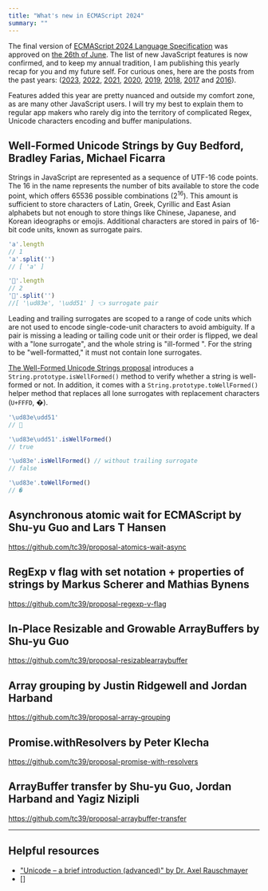 ```yaml
---
title: "What's new in ECMAScript 2024"
summary: ""
---
```


The final version of [ECMAScript 2024 Language Specification](https://tc39.es/ecma262/2024/) was approved on [the 26th of June](https://github.com/tc39/ecma262/releases/tag/es2024). The list of new JavaScript features is now confirmed, and to keep my annual tradition, I am publishing this yearly recap for you and my future self. For curious ones, here are the posts from the past years: ([2023](/whats-new-in-ecmascript-2023/), [2022](/whats-new-in-ecmascript-2022/), [2021](/whats-new-in-ecmascript-2021/), [2020](/whats-new-in-ecmascript-2020/), [2019](/whats-new-in-ecmascript-2019/), [2018](/whats-new-in-ecmascript-2018/), [2017](/whats-new-in-ecmascript-2017/) and [2016](/whats-new-in-ecmascript-2016-es7/)).

Features added this year are pretty nuanced and outside my comfort zone, as are many other JavaScript users. I will try my best to explain them to regular app makers who rarely dig into the territory of complicated Regex, Unicode characters encoding and buffer manipulations.

## Well-Formed Unicode Strings by Guy Bedford, Bradley Farias, Michael Ficarra

Strings in JavaScript are represented as a sequence of UTF-16 code points. The 16 in the name represents the number of bits available to store the code point, which offers 65536 possible combinations (2<sup>16</sup>). This amount is sufficient to store characters of Latin, Greek, Cyrillic and East Asian alphabets but not enough to store things like Chinese, Japanese, and Korean ideographs or emojis. Additional characters are stored in pairs of 16-bit code units, known as surrogate pairs.

```js
'a'.length
// 1
'a'.split('')
// [ 'a' ]

'🥑'.length
// 2
'🥑'.split('')
//[ '\ud83e', '\udd51' ] 👈 surrogate pair
```

Leading and trailing surrogates are scoped to a range of code units which are not used to encode single-code-unit characters to avoid ambiguity. If a pair is missing a leading or tailing code unit or their order is flipped, we deal with a "lone surrogate", and the whole string is "ill-formed ". For the string to be "well-formatted," it must not contain lone surrogates.

[The Well-Formed Unicode Strings proposal](https://github.com/tc39/proposal-is-usv-string) introduces a `String.prototype.isWellFormed()` method to verify whether a string is well-formed or not. In addition, it comes with a `String.prototype.toWellFormed()` helper method that replaces all lone surrogates with replacement characters (`U+FFFD`, �).

```js
'\ud83e\udd51'
// 🥑

'\ud83e\udd51'.isWellFormed()
// true

'\ud83e'.isWellFormed() // without trailing surrogate
// false

'\ud83e'.toWellFormed()
// �
```

## Asynchronous atomic wait for ECMAScript by Shu-yu Guo and Lars T Hansen

https://github.com/tc39/proposal-atomics-wait-async

## RegExp v flag with set notation + properties of strings by Markus Scherer and Mathias Bynens

https://github.com/tc39/proposal-regexp-v-flag

## In-Place Resizable and Growable ArrayBuffers by Shu-yu Guo

https://github.com/tc39/proposal-resizablearraybuffer

## Array grouping by Justin Ridgewell and Jordan Harband

https://github.com/tc39/proposal-array-grouping

## Promise.withResolvers by Peter Klecha

https://github.com/tc39/proposal-promise-with-resolvers

## ArrayBuffer transfer by Shu-yu Guo, Jordan Harband and Yagiz Nizipli

https://github.com/tc39/proposal-arraybuffer-transfer


---

## Helpful resources

- ["Unicode – a brief introduction (advanced)" by Dr. Axel Rauschmayer](https://exploringjs.com/js/book/ch_unicode.html)
- []
